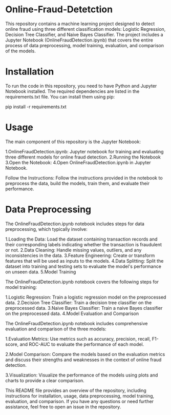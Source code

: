 # Online-Fraud-Detetction

This repository contains a machine learning project designed to detect online fraud using three different classification models: Logistic Regression, Decision Tree Classifier, and Naive Bayes Classifier. The project includes a Jupyter Notebook (OnlineFraudDetection.ipynb) that covers the entire process of data preprocessing, model training, evaluation, and comparison of the models.

# Installation
To run the code in this repository, you need to have Python and Jupyter Notebook installed. The required dependencies are listed in the requirements.txt file. You can install them using pip:

pip install -r requirements.txt

# Usage
The main component of this repository is the Jupyter Notebook:

1.OnlineFraudDetection.ipynb: Jupyter notebook for training and evaluating three different models for online fraud detection.
2.Running the Notebook
3.Open the Notebook:
4.Open OnlineFraudDetection.ipynb in Jupyter Notebook.

Follow the Instructions:
Follow the instructions provided in the notebook to preprocess the data, build the models, train them, and evaluate their performance.

# Data Preprocessing
The OnlineFraudDetection.ipynb notebook includes steps for data preprocessing, which typically involve:

1.Loading the Data: Load the dataset containing transaction records and their corresponding labels indicating whether the transaction is fraudulent or not.
2.Data Cleaning: Handle missing values, outliers, and any inconsistencies in the data.
3.Feature Engineering: Create or transform features that will be used as inputs to the models.
4.Data Splitting: Split the dataset into training and testing sets to evaluate the model's performance on unseen data.
5.Model Training

The OnlineFraudDetection.ipynb notebook covers the following steps for model training:

1.Logistic Regression: Train a logistic regression model on the preprocessed data.
2.Decision Tree Classifier: Train a decision tree classifier on the preprocessed data.
3.Naive Bayes Classifier: Train a naive Bayes classifier on the preprocessed data.
4.Model Evaluation and Comparison

The OnlineFraudDetection.ipynb notebook includes comprehensive evaluation and comparison of the three models:

1.Evaluation Metrics: Use metrics such as accuracy, precision, recall, F1-score, and ROC-AUC to evaluate the performance of each model.

2.Model Comparison: Compare the models based on the evaluation metrics and discuss their strengths and weaknesses in the context of online fraud detection.

3.Visualization: Visualize the performance of the models using plots and charts to provide a clear comparison.




This README file provides an overview of the repository, including instructions for installation, usage, data preprocessing, model training, evaluation, and comparison. If you have any questions or need further assistance, feel free to open an issue in the repository.





